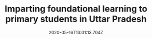 ---
templateKey: case-study
title: Imparting foundational learning to primary students in Uttar Pradesh
projectId: NIPUN Bharat Cell
date: 2020-05-16T13:01:13.704Z
featuredimage: /img/aayush_blog.jpg
buttonText: Read More

---